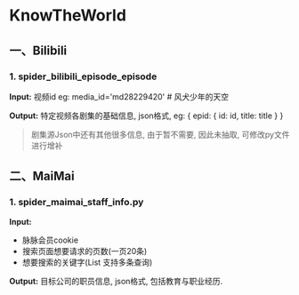 # KnowTheWorld

## 一、Bilibili

### 1. spider_bilibili_episode_episode

**Input:** 视频id eg: media_id='md28229420' # 风犬少年的天空

**Output:** 特定视频各剧集的基础信息, json格式, eg: { epid: { id: id, title: title } }
> 剧集源Json中还有其他很多信息, 由于暂不需要, 因此未抽取, 可修改py文件进行增补

## 二、MaiMai

### 1. spider_maimai_staff_info.py

**Input:**
  * 脉脉会员cookie
  * 搜索页面想要请求的页数(一页20条)
  * 想要搜索的关键字(List 支持多条查询)

**Output:** 目标公司的职员信息, json格式, 包括教育与职业经历.
